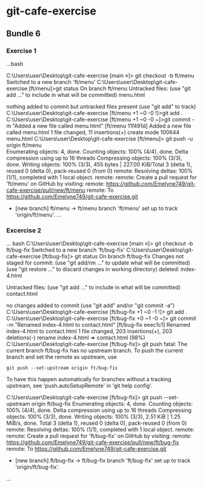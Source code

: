 # git-cafe-exercise
## Bundle 6
### Exercise 1

...bash

C:\Users\user\Desktop\git-cafe-exercise [main ≡]> git checkout -b ft/menu
Switched to a new branch 'ft/menu'
C:\Users\user\Desktop\git-cafe-exercise [ft/menu]>git status
On branch ft/menu
Untracked files:
  (use "git add <file>..." to include in what will be committed)
        menu.html

nothing added to commit but untracked files present (use "git add" to track)
C:\Users\user\Desktop\git-cafe-exercise [ft/menu +1 ~0 -0 !]>git add .
C:\Users\user\Desktop\git-cafe-exercise [ft/menu +1 ~0 -0 ~]>git commit -m "Added a new file called menu.html"
[ft/menu 11f491d] Added a new file called menu.html
 1 file changed, 11 insertions(+)
 create mode 100644 menu.html
C:\Users\user\Desktop\git-cafe-exercise [ft/menu]> git push -u origin ft/menu                
Enumerating objects: 4, done.
Counting objects: 100% (4/4), done.
Delta compression using up to 16 threads
Compressing objects: 100% (3/3), done.
Writing objects: 100% (3/3), 455 bytes | 227.00 KiB/Total 3 (delta 1), reused 0 (delta 0), pack-reused 0 (from 0)
remote: Resolving deltas: 100% (1/1), completed with 1 local object.
remote:
remote: Create a pull request for 'ft/menu' on GitHub by visiting:
remote:      https://github.com/Emelyne749/git-cafe-exercise/pull/new/ft/menu
remote:
To https://github.com/Emelyne749/git-cafe-exercise.git
 * [new branch]      ft/menu -> ft/menu
branch 'ft/menu' set up to track 'origin/ft/menu'.
... 

### Excercise 2
... bash
C:\Users\user\Desktop\git-cafe-exercise [main ≡]> git checkout -b ft/bug-fix
Switched to a new branch 'ft/bug-fix'
C:\Users\user\Desktop\git-cafe-exercise [ft/bug-fix]> git status
On branch ft/bug-fix
Changes not staged for commit:
  (use "git add/rm <file>..." to update what will be committed)
  (use "git restore <file>..." to discard changes in working directory)
        deleted:    index-4.html

Untracked files:
  (use "git add <file>..." to include in what will be committed)
        contact.html

no changes added to commit (use "git add" and/or "git commit -a")
C:\Users\user\Desktop\git-cafe-exercise [ft/bug-fix +1 ~0 -1 !]> git add .
C:\Users\user\Desktop\git-cafe-exercise [ft/bug-fix +0 ~1 -0 ~]> git commit -m "Renamed index-4.html to contact.html"
[ft/bug-fix eeec1c1] Renamed index-4.html to contact.html
 1 file changed, 203 insertions(+), 203 deletions(-)
 rename index-4.html => contact.html (98%)
C:\Users\user\Desktop\git-cafe-exercise [ft/bug-fix]> git push
fatal: The current branch ft/bug-fix has no upstream branch.
To push the current branch and set the remote as upstream, use

    git push --set-upstream origin ft/bug-fix

To have this happen automatically for branches without a tracking
upstream, see 'push.autoSetupRemote' in 'git help config'.

C:\Users\user\Desktop\git-cafe-exercise [ft/bug-fix]> git push --set-upstream origin ft/bug-fix
Enumerating objects: 4, done.
Counting objects: 100% (4/4), done.
Delta compression using up to 16 threads
Compressing objects: 100% (3/3), done.
Writing objects: 100% (3/3), 2.51 KiB | 1.25 MiB/s, done.
Total 3 (delta 1), reused 0 (delta 0), pack-reused 0 (from 0)
remote: Resolving deltas: 100% (1/1), completed with 1 local object.
remote:
remote: Create a pull request for 'ft/bug-fix' on GitHub by visiting:
remote:      https://github.com/Emelyne749/git-cafe-exercise/pull/new/ft/bug-fix
remote:
To https://github.com/Emelyne749/git-cafe-exercise.git
 * [new branch]      ft/bug-fix -> ft/bug-fix
branch 'ft/bug-fix' set up to track 'origin/ft/bug-fix'.

...
